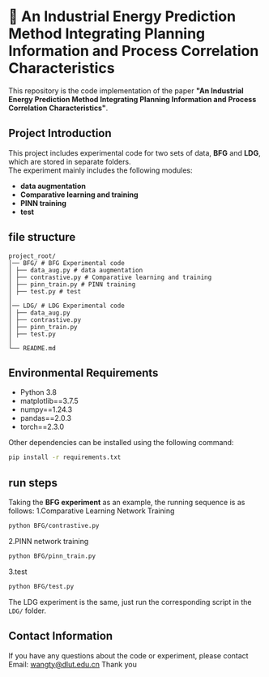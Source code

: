 # 🔬 An Industrial Energy Prediction Method Integrating Planning Information and Process Correlation Characteristics
This repository is the code implementation of the paper **"An Industrial Energy Prediction Method Integrating Planning Information and Process Correlation Characteristics"**.
## Project Introduction
This project includes experimental code for two sets of data, **BFG** and **LDG**, which are stored in separate folders.   
The experiment mainly includes the following modules:
- **data augmentation**  
- **Comparative learning and training**  
- **PINN training**  
- **test**  

## file structure
```plaintext
project_root/
│── BFG/ # BFG Experimental code
│ ├── data_aug.py # data augmentation
│ ├── contrastive.py # Comparative learning and training
│ ├── pinn_train.py # PINN training
│ ├── test.py # test
│
│── LDG/ # LDG Experimental code
│ ├── data_aug.py
│ ├── contrastive.py
│ ├── pinn_train.py
│ ├── test.py
│
└── README.md
```

## Environmental Requirements
- Python 3.8
- matplotlib==3.7.5
- numpy==1.24.3
- pandas==2.0.3
- torch==2.3.0

Other dependencies can be installed using the following command:
```bash
pip install -r requirements.txt
```

## run steps
Taking the  **BFG experiment** as an example, the running sequence is as follows:
1.Comparative Learning Network Training
```bash
python BFG/contrastive.py
```
2.PINN network training
```bash
python BFG/pinn_train.py
```
3.test
```bash
python BFG/test.py
```
The LDG experiment is the same, just run the corresponding script in the ```LDG/``` folder.

## Contact Information
If you have any questions about the code or experiment, please contact
Email:  wangty@dlut.edu.cn Thank you
